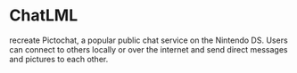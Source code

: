 # ChatLML
recreate Pictochat, a popular public chat service on the Nintendo DS. Users can connect to others locally or over the internet and send direct messages and pictures to each other. 
